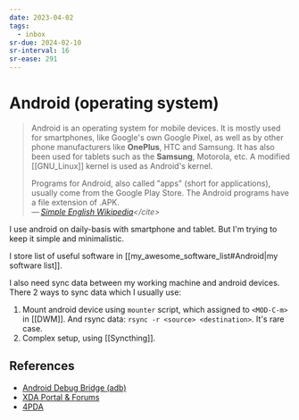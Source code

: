 ```yaml
---
date: 2023-04-02
tags:
  - inbox
sr-due: 2024-02-10
sr-interval: 16
sr-ease: 291
---
```

# Android (operating system)

> Android is an operating system for mobile devices. It is mostly used for
> smartphones, like Google's own Google Pixel, as well as by other phone
> manufacturers like **OnePlus**, HTC and Samsung. It has also been used for
> tablets such as the **Samsung**, Motorola, etc. A modified [[GNU_Linux]]
> kernel is used as Android's kernel.
>
> Programs for Android, also called "apps" (short for applications), usually
> come from the Google Play Store. The Android programs have a file extension of
> .APK.\
> — <cite>[Simple English Wikipedia](https://simple.wikipedia.org/wiki/Android_(operating_system))</cite>

I use android on daily-basis with smartphone and tablet. But I'm trying to keep
it simple and minimalistic.

I store list of useful software in [[my_awesome_software_list#Android|my software list]].

I also need sync data between my working machine and android devices. There 2
ways to sync data which I usually use:

1. Mount android device using `mounter` script, which assigned to `<MOD-C-m>` in
   [[DWM]]. And rsync data: `rsync -r <source> <destination>`. It's rare case.
2. Complex setup, using [[Syncthing]].

## References

- [Android Debug Bridge (adb)](https://developer.android.com/tools/adb)
- [XDA Portal & Forums](https://www.xda-developers.com/)
- [4PDA](https://4pda.to/forum/index.php)

